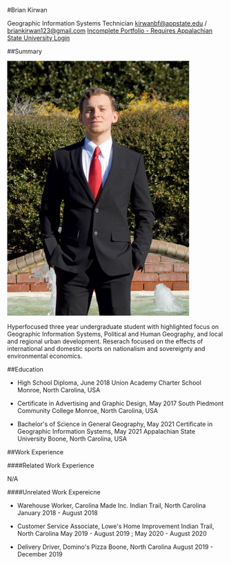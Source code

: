 #Brian Kirwan

Geographic Information Systems Technician
kirwanbf@appstate.edu / briankirwan123@gmail.com
[Incomplete Portfolio - Requires Appalachian State University Login](https://appstate.digication.com/brian-kirwan-geography)

##Summary

![Personal Image](https://github.com/BrianKirwan123/GHY3814/blob/master/Personal%20Image.JPG)

Hyperfocused three year undergraduate student with highlighted focus on Geographic Information Systems, Political and Human Geography, and local and regional urban development. Reserach focused on the effects of international and domestic sports on nationalism and sovereignty and  environmental economics.

##Education

 - High School Diploma, June 2018
Union Academy Charter School
Monroe, North Carolina, USA

 - Certificate in Advertising and Graphic Design, May 2017
South Piedmont Community College
Monroe, North Carolina, USA

 - Bachelor's of Science in General Geography, May 2021
Certificate in Geographic Information Systems, May 2021
Appalachian State University
Boone, North Carolina, USA

##Work Experience

####Related Work Experience

N/A

####Unrelated Work Expereicne
 - Warehouse Worker, Carolina Made Inc.
Indian Trail, North Carolina
January 2018 - August 2018

 -  Customer Service Associate, Lowe's Home Improvement
Indian Trail, North Carolina
May 2019 - August 2019 ; May 2020 - August 2020

 - Delivery Driver, Domino's Pizza
Boone, North Carolina
August 2019 - December 2019
